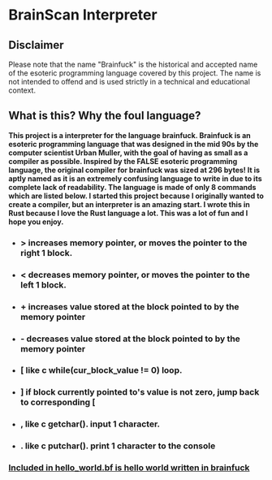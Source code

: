 # BrainScan Interpreter
## Disclaimer
Please note that the name "Brainfuck" is the historical and accepted name of the esoteric programming language covered by this project. The name is not intended to offend and is used strictly in a technical and educational context.
## What is this? Why the foul language?

**This project is a interpreter for the language brainfuck.  Brainfuck is an esoteric programming language that was designed in the mid 90s by the computer scientist Urban Muller, with the goal of having as small as a compiler as possible.  Inspired by the FALSE esoteric programming language, the original compiler for brainfuck was sized at 296 bytes!  It is aptly named as it is an extremely confusing language to write in due to its complete lack of readability.  The language is made of only 8 commands which are listed below. I started this project because I originally wanted to create a compiler, but an interpreter is an amazing start. I wrote this in Rust because I love the Rust language a lot. This was a lot of fun and I hope you enjoy.**

* ### >  increases memory pointer, or moves the pointer to the right 1 block.
* ### <  decreases memory pointer, or moves the pointer to the left 1 block.
* ### +  increases value stored at the block pointed to by the memory pointer
* ### -  decreases value stored at the block pointed to by the memory pointer
* ### [  like c while(cur_block_value != 0) loop.
* ### ]  if block currently pointed to's value is not zero, jump back to corresponding [
* ### ,  like c getchar(). input 1 character.
* ### .  like c putchar(). print 1 character to the console


### [Included in hello_world.bf is hello world written in brainfuck](/hello_world.bf)
